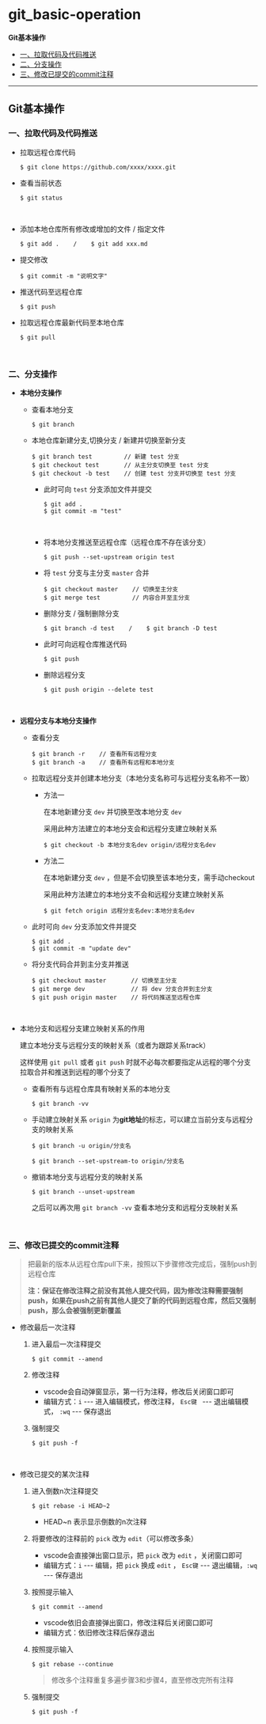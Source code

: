 # git_basic-operation
**Git基本操作**
- [一、拉取代码及代码推送](https://github.com/nichan-13/git_basic-operation/blob/master/README.md#一拉取代码及代码推送)
- [二、分支操作](https://github.com/nichan-13/git_basic-operation/blob/master/README.md#二分支操作)
- [三、修改已提交的commit注释](https://github.com/nichan-13/git_basic-operation/blob/master/README.md#三修改已提交的commit注释)

------------------------------


## Git基本操作

### 一、拉取代码及代码推送

- 拉取远程仓库代码

  ```
  $ git clone https://github.com/xxxx/xxxx.git
  ```

- 查看当前状态

  ```
  $ git status
  ```

  ​	

- 添加本地仓库所有修改或增加的文件 / 指定文件

  ```
  $ git add .    /    $ git add xxx.md
  ```

- 提交修改

  ```
  $ git commit -m "说明文字"
  ```

- 推送代码至远程仓库

  ```
  $ git push
  ```

- 拉取远程仓库最新代码至本地仓库

  ```
  $ git pull
  ```

  ​	

### 二、分支操作

- **本地分支操作**

  - 查看本地分支

    ```
    $ git branch
    ```

  - 本地仓库新建分支,切换分支 / 新建并切换至新分支

    ```
    $ git branch test         // 新建 test 分支
    $ git checkout test       // 从主分支切换至 test 分支
    $ git checkout -b test    // 创建 test 分支并切换至 test 分支
    ```

    - 此时可向 `test` 分支添加文件并提交

      ```
      $ git add .
      $ git commit -m "test"
      ```

      ​	

    - 将本地分支推送至远程仓库（远程仓库不存在该分支）

      ```
      $ git push --set-upstream origin test
      ```

    - 将 `test` 分支与主分支 `master` 合并

      ```
      $ git checkout master    // 切换至主分支
      $ git merge test         // 内容合并至主分支
      ```

    - 删除分支 / 强制删除分支

      ```
      $ git branch -d test    /    $ git branch -D test
      ```

    - 此时可向远程仓库推送代码

      ```
      $ git push
      ```

    - 删除远程分支

      ```
      $ git push origin --delete test
      ```

      ​	

- **远程分支与本地分支操作**

  - 查看分支

    ```
    $ git branch -r    // 查看所有远程分支
    $ git branch -a    // 查看所有远程和本地分支
    ```

  - 拉取远程分支并创建本地分支（本地分支名称可与远程分支名称不一致）
  
    - 方法一
  
      在本地新建分支 `dev` 并切换至改本地分支 `dev` 
      
      采用此种方法建立的本地分支会和远程分支建立映射关系
      
      ```
      $ git checkout -b 本地分支名dev origin/远程分支名dev
      ```
  
    - 方法二

      在本地新建分支 `dev` ，但是不会切换至该本地分支，需手动checkout

      采用此种方法建立的本地分支不会和远程分支建立映射关系

      ```
      $ git fetch origin 远程分支名dev:本地分支名dev
      ```
    
  - 此时可向 `dev` 分支添加文件并提交
    
    ```
    $ git add .
    $ git commit -m "update dev"
    ```
    
  - 将分支代码合并到主分支并推送
    
    ```
    $ git checkout master       // 切换至主分支
    $ git merge dev             // 将 dev 分支合并到主分支
    $ git push origin master    // 将代码推送至远程仓库
    ```
    
    ​	
  
- 本地分支和远程分支建立映射关系的作用

  建立本地分支与远程分支的映射关系（或者为跟踪关系track）

  这样使用 `git pull` 或者 `git push` 时就不必每次都要指定从远程的哪个分支拉取合并和推送到远程的哪个分支了

    - 查看所有与远程仓库具有映射关系的本地分支

      ```
      $ git branch -vv 
      ```

    - 手动建立映射关系 
      `origin` 为**git地址**的标志，可以建立当前分支与远程分支的映射关系

      ```
      $ git branch -u origin/分支名
      ```

      ```
      $ git branch --set-upstream-to origin/分支名
      ```

    - 撤销本地分支与远程分支的映射关系

      ```
      $ git branch --unset-upstream
      ```

      之后可以再次用 `git branch -vv` 查看本地分支和远程分支映射关系
      
      ​	

### 三、修改已提交的commit注释

> 把最新的版本从远程仓库pull下来，按照以下步骤修改完成后，强制push到远程仓库
>
> **注：保证在修改注释之前没有其他人提交代码，因为修改注释需要强制push，如果在push之前有其他人提交了新的代码到远程仓库，然后又强制push，那么会被强制更新覆盖**

- 修改最后一次注释

  1. 进入最后一次注释提交

      ```
      $ git commit --amend
      ```

  2. 修改注释

      - vscode会自动弹窗显示，第一行为注释，修改后关闭窗口即可
      - 编辑方式：`i` --- 进入编辑模式，修改注释， `Esc键 ` --- 退出编辑模式， `:wq` --- 保存退出

  3. 强制提交

      ```
      $ git push -f
      ```
    
      ​	

- 修改已提交的某次注释

    1. 进入倒数n次注释提交

       ```
       $ git rebase -i HEAD~2
       ```

       - HEAD~n  表示显示倒数的n次注释

    2. 将要修改的注释前的 `pick` 改为 `edit`（可以修改多条）
       - vscode会直接弹出窗口显示，把 `pick` 改为 `edit` ，关闭窗口即可
       - 编辑方式：`i` --- 编辑，把 `pick` 换成 `edit` ， `Esc键` --- 退出编辑，`:wq` --- 保存退出

    3. 按照提示输入

       ```
       $ git commit --amend
       ```

       - vscode依旧会直接弹出窗口，修改注释后关闭窗口即可
       - 编辑方式：依旧修改注释后保存退出

    4. 按照提示输入

       ```
       $ git rebase --continue
       ```

       > 修改多个注释重复多遍步骤3和步骤4，直至修改完所有注释

    5. 强制提交

       ```
       $ git push -f
       ```

       